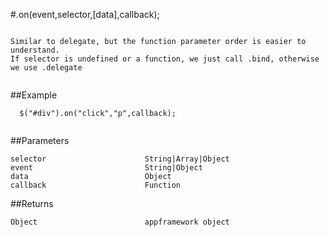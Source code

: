 #.on(event,selector,[data],callback);

```

Similar to delegate, but the function parameter order is easier to understand.
If selector is undefined or a function, we just call .bind, otherwise we use .delegate
  
```

##Example

```
  $("#div").on("click","p",callback);
  
```


##Parameters

```
selector                      String|Array|Object
event                         String|Object
data                          Object
callback                      Function

```

##Returns

```
Object                        appframework object
```


